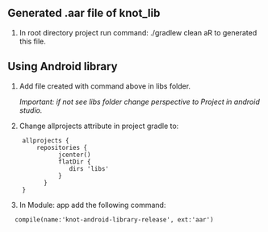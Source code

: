 ## Generated .aar file of knot_lib

1. In root directory project run command: ./gradlew clean aR to generated this file.

## Using Android library

1. Add file created with command above in libs folder.

   *Important: if not see libs folder change perspective to Project in android studio.*
      
2. Change allprojects attribute in project gradle to:
>
```
    allprojects {
        repositories {
              jcenter()
              flatDir {
                 dirs 'libs'
              }
          }
    }
```
>

3. In Module: app add the following command:
>
```
  compile(name:'knot-android-library-release', ext:'aar')
```
>
